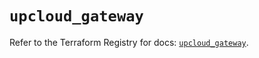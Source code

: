 # `upcloud_gateway`

Refer to the Terraform Registry for docs: [`upcloud_gateway`](https://registry.terraform.io/providers/upcloudltd/upcloud/3.3.0/docs/resources/gateway).
